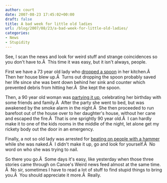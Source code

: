 ```yaml
---
author: court
date: 2007-08-23 17:45:02+00:00
draft: false
title: A bad week for little old ladies
url: /blog/2007/08/23/a-bad-week-for-little-old-ladies/
categories:
- News
- Stupidity
---
```


See, I scan the news and look for weird stuff and strange coincidences so you don't have to.Â  This time it was easy, but it isn't always, people.

First we have a 73 year old lady who [dropped a spoon](http://cnews.canoe.ca/CNEWS/WeirdNews/2007/08/22/4438259-ap.html) in her kitchen.Â  Then her house blew up.Â  Turns out dropping the spoon probably saved her life since she was bent down behind her sink and counter which prevented debris from hitting her.Â  She kept the spoon.

Then, a 90 year old woman was [partying it up](http://cnews.canoe.ca/CNEWS/WeirdNews/2007/08/22/4438236-ap.html), celebrating her birthday with some friends and family.Â  After the party she went to bed, but was awakened by the smoke alarm in the night.Â  She then proceeded to run barefoot out of the house over to her daughter's house, without her cane and escaped the fire.Â  That is one sprightly 90 year old.Â  I can hardly make it to one of the kids rooms in the middle of the night, let alone get my rickety body out the door in an emergency.

Finally, a not so old lady was arrested for [beating on people with a hammer](http://cnews.canoe.ca/CNEWS/WeirdNews/2007/08/22/4438238-ap.html) while she was naked.Â  I didn't make it up, go and look for yourself.Â  No word on who she was trying to nail.

So there you go.Â  Some days it's easy, like yesterday when those three stories came through on Canoe's Weird news feed almost at the same time. Â  No sir, sometimes I have to read a lot of stuff to find stupid things to bring you.Â  You should appreciate it more.Â  Really.
